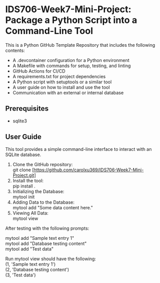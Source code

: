 # IDS706-Week7-Mini-Project: Package a Python Script into a Command-Line Tool

This is a Python GitHub Template Repository that includes the following contents:
- A .devcontainer configuration for a Python environment
- A Makefile with commands for setup, testing, and linting
- GitHub Actions for CI/CD
- A requirements.txt for project dependencies
- A Python script with setuptools or a similar tool
- A user guide on how to install and use the tool
- Communication with an external or internal database
  
## Prerequisites

- sqlite3

## User Guide

This tool provides a simple command-line interface to interact with an SQLite database.  
1. Clone the GitHub repository:  
   git clone [https://github.com/carolxu369/IDS706-Week7-Mini-Project.git]
2. Install the tool:  
   pip install .
3. Initializing the Database:  
   mytool init
4. Adding Data to the Database:  
   mytool add "Some data content here."
5. Viewing All Data:  
   mytool view  
  
After testing with the following prompts:  
  
mytool add "Sample text entry 1"  
mytool add "Database testing content"  
mytool add "Test data"  

Run mytool view should have the following:  
(1, 'Sample text entry 1')  
(2, 'Database testing content')  
(3, 'Test data')  
